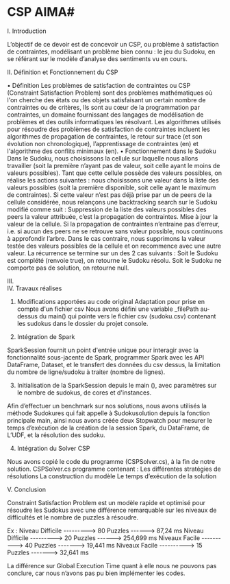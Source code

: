 # CSP AIMA#

I.	Introduction

L’objectif de ce devoir est de concevoir un CSP, ou problème à satisfaction de contraintes, modélisant un problème bien connu : le jeu du Sudoku, en se référant sur le modèle d’analyse des sentiments vu en cours.

II.	Définition et Fonctionnement du CSP 

•	Définition
Les problèmes de satisfaction de contraintes ou CSP (Constraint Satisfaction Problem) sont des problèmes mathématiques où l'on cherche des états ou des objets satisfaisant un certain nombre de contraintes ou de critères, Ils sont au cœur de la programmation par contraintes, un domaine fournissant des langages de modélisation de problèmes et des outils informatiques les résolvant.
Les algorithmes utilisés pour résoudre des problèmes de satisfaction de contraintes incluent les algorithmes de propagation de contraintes, le retour sur trace (et son évolution non chronologique), l’apprentissage de contraintes (en) et l'algorithme des conflits minimaux (en).
•	Fonctionnement dans le Sudoku
Dans le Sudoku, nous choisissons la cellule sur laquelle nous allons travailler (soit la première n’ayant pas de valeur, soit celle ayant le moins de valeurs possibles).
Tant que cette cellule possède des valeurs possibles, on réalise les actions suivantes : nous choisissons une valeur dans la liste des valeurs possibles (soit la première disponible, soit celle ayant le maximum de contraintes). Si cette valeur n’est pas déjà prise par un de peers de la cellule considérée, nous relançons une backtracking search sur le Sudoku modifié comme suit :
Suppression de la liste des valeurs possibles des peers la valeur attribuée, c’est la propagation de contraintes. 
 	Mise à jour la valeur de la cellule. 
Si la propagation de contraintes n’entraine pas d’erreur, i.e. si aucun des peers ne se retrouve sans valeur possible, nous continuons à approfondir l’arbre. 
Dans le cas contraire, nous supprimons la valeur testée des valeurs possibles de la cellule et on recommence avec une autre valeur. 
La récurrence se termine sur un des 2 cas suivants : 
Soit le Sudoku est complété (renvoie true), on retourne le Sudoku résolu.
Soit le Sudoku ne comporte pas de solution, on retourne null. 


III.	
IV.	Travaux réalises

1.	Modifications apportées au code original
 Adaptation pour prise en compte d'un fichier csv
Nous avons défini une variable _filePath  au-dessus du main() qui pointe vers le fichier csv (sudoku.csv) contenant les sudokus dans le dossier du projet console.

2.	Intégration de Spark

SparkSession fournit un point d'entrée unique pour interagir avec la fonctionnalité sous-jacente de Spark, programmer Spark avec les API DataFrame, Dataset, et le transfert des données du csv dessus, la limitation du nombre de ligne/sudoku à traiter (nombre de lignes).

3.	Initialisation de la SparkSession depuis le main (), avec paramètres sur le nombre de sudokus, de cores et d'instances.

Afin d’effectuer un benchmark sur nos solutions, nous avons utilisés la méthode Sudokures qui fait appelle à Sudokusolution depuis la fonction principale main, ainsi nous avons créée deux Stopwatch pour mesurer le temps d’exécution de la création de la session Spark, du DataFrame, de L’UDF, et la résolution des sudoku.

4.	Intégration du Solver CSP 

Nous avons copié le code du programme (CSPSolver.cs), à la fin de notre solution. 
CSPSolver.cs programme contenant :
Les différentes stratégies de résolutions
La construction du modèle 
Le temps d’exécution de la solution 

V.	Conclusion 

Constraint Satisfaction Problem est un modèle rapide et optimisé pour résoudre les Sudokus avec une différence remarquable sur les niveaux  de difficultés et le nombre de puzzles à résoudre.

Ex :
Niveau Difficile ---------> 80 Puzzles ------> 87,24 ms
Niveau Difficile ---------> 20 Puzzles ------> 254,699 ms 
Niveaux Facile ---------->  40 Puzzles -------> 19,441 ms
Niveaux Facile ---------->  15 Puzzles -------> 32,641 ms
 
La différence sur Global Execution Time quant à elle nous ne pouvons pas conclure, car nous n’avons pas pu bien implémenter les codes.



